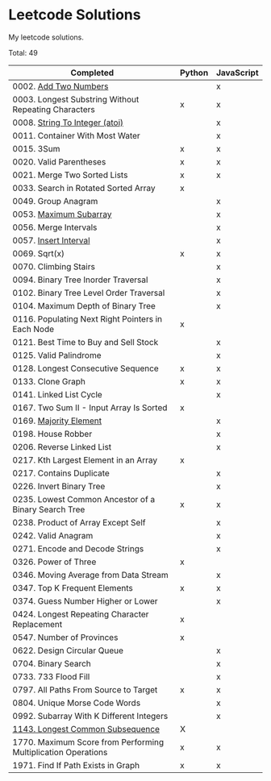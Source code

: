 # Leetcode Solutions

My leetcode solutions.

Total: 49

| Completed                                                                                                 | Python | JavaScript |
| --------------------------------------------------------------------------------------------------------- | ------ | ---------- |
| 0002. [Add Two Numbers](https://leetcode.com/problems/add-two-numbers/description/)                       |        | x          |
| 0003. Longest Substring Without Repeating Characters                                                      | x      | x          |
| 0008. [String To Integer (atoi)](https://leetcode.com/problems/string-to-integer-atoi/solutions/)         |        | x          |
| 0011. Container With Most Water                                                                           |        | x          |
| 0015. 3Sum                                                                                                | x      | x          |
| 0020. Valid Parentheses                                                                                   | x      | x          |
| 0021. Merge Two Sorted Lists                                                                              | x      | x          |
| 0033. Search in Rotated Sorted Array                                                                      | x      |            |
| 0049. Group Anagram                                                                                       |        | x          |
| 0053. [Maximum Subarray](https://leetcode.com/problems/maximum-subarray/description/)                     |        | x          |
| 0056. Merge Intervals                                                                                     |        | x          |
| 0057. [Insert Interval](https://leetcode.com/problems/insert-interval/)                                   |        | x          |
| 0069. Sqrt(x)                                                                                             | x      | x          |
| 0070. Climbing Stairs                                                                                     |        | x          |
| 0094. Binary Tree Inorder Traversal                                                                       |        | x          |
| 0102. Binary Tree Level Order Traversal                                                                   |        | x          |
| 0104. Maximum Depth of Binary Tree                                                                        |        | x          |
| 0116. Populating Next Right Pointers in Each Node                                                         | x      |            |
| 0121. Best Time to Buy and Sell Stock                                                                     |        | x          |
| 0125. Valid Palindrome                                                                                    |        | x          |
| 0128. Longest Consecutive Sequence                                                                        | x      | x          |
| 0133. Clone Graph                                                                                         | x      | x          |
| 0141. Linked List Cycle                                                                                   |        | x          |
| 0167. Two Sum II - Input Array Is Sorted                                                                  | x      |            |
| 0169. [Majority Element](https://leetcode.com/problems/majority-element/description/)                     |        | x          |
| 0198. House Robber                                                                                        |        | x          |
| 0206. Reverse Linked List                                                                                 |        | x          |
| 0217. Kth Largest Element in an Array                                                                     | x      |            |
| 0217. Contains Duplicate                                                                                  |        | x          |
| 0226. Invert Binary Tree                                                                                  |        | x          |
| 0235. Lowest Common Ancestor of a Binary Search Tree                                                      | x      | x          |
| 0238. Product of Array Except Self                                                                        |        | x          |
| 0242. Valid Anagram                                                                                       |        | x          |
| 0271. Encode and Decode Strings                                                                           |        | x          |
| 0326. Power of Three                                                                                      | x      |            |
| 0346. Moving Average from Data Stream                                                                     |        | x          |
| 0347. Top K Frequent Elements                                                                             | x      | x          |
| 0374. Guess Number Higher or Lower                                                                        |        | x          |
| 0424. Longest Repeating Character Replacement                                                             | x      |            |
| 0547. Number of Provinces                                                                                 | x      |            |
| 0622. Design Circular Queue                                                                               |        | x          |
| 0704. Binary Search                                                                                       |        | x          |
| 0733. 733 Flood Fill                                                                                      |        | x          |
| 0797. All Paths From Source to Target                                                                     | x      | x          |
| 0804. Unique Morse Code Words                                                                             |        | x          |
| 0992. Subarray With K Different Integers                                                                  |        | x          |
| [1143. Longest Common Subsequence](https://leetcode.com/problems/longest-common-subsequence/description/) | X      |            |
| 1770. Maximum Score from Performing Multiplication Operations                                             | x      | x          |
| 1971. Find If Path Exists in Graph                                                                        | x      | x          |
